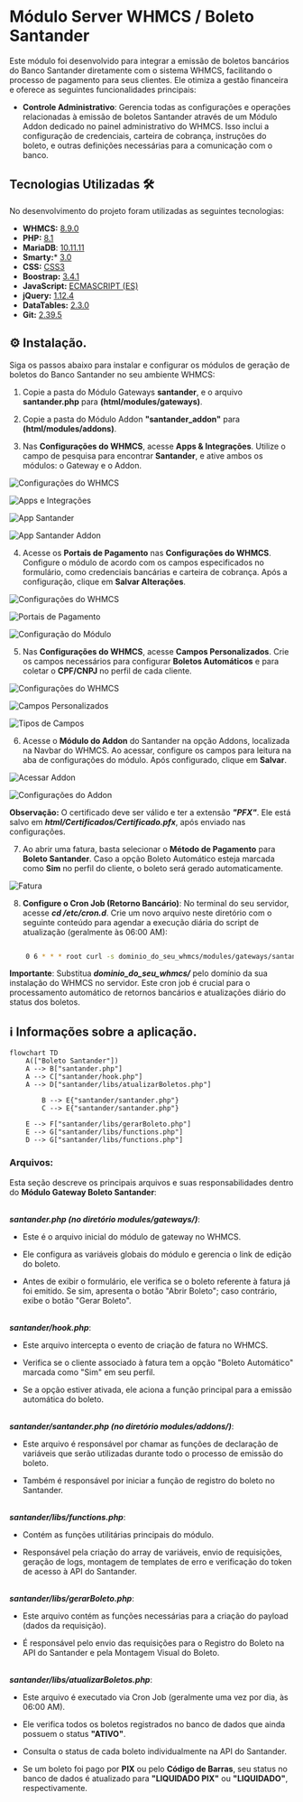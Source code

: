 # Módulo Server WHMCS / Boleto Santander

Este módulo foi desenvolvido para integrar a emissão de boletos bancários do Banco Santander diretamente com o sistema WHMCS, facilitando o processo de pagamento para seus clientes. Ele otimiza a gestão financeira e oferece as seguintes funcionalidades principais:

* **Controle Administrativo**: Gerencia todas as configurações e operações relacionadas à emissão de boletos Santander através de um Módulo Addon dedicado no painel administrativo do WHMCS. Isso inclui a configuração de credenciais, carteira de cobrança, instruções do boleto, e outras definições necessárias para a comunicação com o banco.

## Tecnologias Utilizadas 🛠️

No desenvolvimento do projeto foram utilizadas as seguintes tecnologias:

* **WHMCS:** [8.9.0](https://docs.whmcs.com/8-0-9/)
* **PHP:** [8.1](https://www.php.net/)
* **MariaDB**: [10.11.11](https://mariadb.org/)
* **Smarty:*** [3.0](https://www.smarty.net/)
* **CSS:** [CSS3](https://developer.mozilla.org/pt-BR/docs/Web/CSS)
* **Boostrap:** [3.4.1](https://getbootstrap.com/)
* **JavaScript:** [ECMASCRIPT (ES)](https://developer.mozilla.org/pt-BR/docs/Web/JavaScript)
* **jQuery:** [1.12.4](https://jquery.com/)
* **DataTables:** [2.3.0](https://datatables.net/)
* **Git:** [2.39.5](https://git-scm.com/)

## ⚙️ Instalação.

Siga os passos abaixo para instalar e configurar os módulos de geração de boletos do Banco Santander no seu ambiente WHMCS:

1. Copie a pasta do Módulo Gateways **santander**, e o arquivo **santander.php**  para **(html/modules/gateways)**.

2. Copie a pasta do Módulo Addon __**"santander_addon"**__ para **(html/modules/addons)**.

3. Nas **Configurações do WHMCS**, acesse **Apps & Integrações**. Utilize o campo de pesquisa para encontrar **Santander**, e ative ambos os módulos: o Gateway e o Addon.

![Configurações do WHMCS](imagens_readme_santander/Configurações.png)

![Apps e Integrações](imagens_readme_santander/Apps%20e%20Integrações.png)

![App Santander](imagens_readme_santander/App%20Santander.png)

![App Santander Addon](imagens_readme_santander/App%20Santander%20Addon.png)

4. Acesse os **Portais de Pagamento** nas **Configurações do WHMCS**. Configure o módulo de acordo com os campos especificados no formulário, como credenciais bancárias e carteira de cobrança. Após a configuração, clique em **Salvar Alterações**.

![Configurações do WHMCS](imagens_readme_santander/Configurações.png)

![Portais de Pagamento](imagens_readme_santander/Portais%20de%20Pagamento.png)

![Configuração do Módulo](imagens_readme_santander/Configuração%20do%20Módulo.png)

5. Nas **Configurações do WHMCS**, acesse **Campos Personalizados**. Crie os campos necessários para configurar **Boletos Automáticos** e para coletar o **CPF/CNPJ** no perfil de cada cliente.

![Configurações do WHMCS](imagens_readme_santander/Configurações.png)

![Campos Personalizados](imagens_readme_santander/Campos%20Personalizados.png)

![Tipos de Campos](imagens_readme_santander/Tipos%20de%20Campos.png)

6. Acesse o **Módulo do Addon** do Santander na opção Addons, localizada na Navbar do WHMCS. Ao acessar, configure os campos para leitura na aba de configurações do módulo. Após configurado, clique em **Salvar**.

![Acessar Addon](imagens_readme_santander/Acessar%20Addon.png)

![Configurações do Addon](imagens_readme_santander/Configurações%20do%20Addon.png)

**Observação:** O certificado deve ser válido e ter a extensão ***"PFX"***. Ele está salvo em ***html/Certificados/Certificado.pfx***, após enviado nas configurações.

7. Ao abrir uma fatura, basta selecionar o **Método de Pagamento** para **Boleto Santander**. Caso a opção Boleto Automático esteja marcada como **Sim** no perfil do cliente, o boleto será gerado automaticamente.

![Fatura](imagens_readme_santander/Fatura.png)

8. **Configure o Cron Job (Retorno Bancário)**: No terminal do seu servidor, acesse ***cd /etc/cron.d***. Crie um novo arquivo neste diretório com o seguinte conteúdo para agendar a execução diária do script de atualização (geralmente às 06:00 AM):

```bash

    0 6 * * * root curl -s dominio_do_seu_whmcs/modules/gateways/santander/libs/atualizarBoletos.php

``` 

**Importante**: Substitua ***dominio_do_seu_whmcs/*** pelo domínio da sua instalação do WHMCS no servidor. Este cron job é crucial para o processamento automático de retornos bancários e atualizações diário do status dos boletos.

## ℹ️ Informações sobre a aplicação.

```mermaid
flowchart TD
    A(["Boleto Santander"])
    A --> B["santander.php"]
    A --> C["santander/hook.php"]
    A --> D["santander/libs/atualizarBoletos.php"]

        B --> E{"santander/santander.php"}
        C --> E{"santander/santander.php"}

    E --> F["santander/libs/gerarBoleto.php"]
    E --> G["santander/libs/functions.php"]
    D --> G["santander/libs/functions.php"]
```

### Arquivos:

Esta seção descreve os principais arquivos e suas responsabilidades dentro do **Módulo Gateway Boleto Santander**:<br><br>

***santander.php (no diretório modules/gateways/)***:

* Este é o arquivo inicial do módulo de gateway no WHMCS.

* Ele configura as variáveis globais do módulo e gerencia o link de edição do boleto.

* Antes de exibir o formulário, ele verifica se o boleto referente à fatura já foi emitido. Se sim, apresenta o botão "Abrir Boleto"; caso contrário, exibe o botão "Gerar Boleto".<br><br>

***santander/hook.php***:

* Este arquivo intercepta o evento de criação de fatura no WHMCS.

* Verifica se o cliente associado à fatura tem a opção "Boleto Automático" marcada como "Sim" em seu perfil.

* Se a opção estiver ativada, ele aciona a função principal para a emissão automática do boleto.<br><br>

***santander/santander.php (no diretório modules/addons/)***:

* Este arquivo é responsável por chamar as funções de declaração de variáveis que serão utilizadas durante todo o processo de emissão do boleto.

* Também é responsável por iniciar a função de registro do boleto no Santander.<br><br>

***santander/libs/functions.php***:

* Contém as funções utilitárias principais do módulo.

* Responsável pela criação do array de variáveis, envio de requisições, geração de logs, montagem de templates de erro e verificação do token de acesso à API do Santander.<br><br>

***santander/libs/gerarBoleto.php***:

* Este arquivo contém as funções necessárias para a criação do payload (dados da requisição).

* É responsável pelo envio das requisições para o Registro do Boleto na API do Santander e pela Montagem Visual do Boleto.<br><br>

***santander/libs/atualizarBoletos.php***:

* Este arquivo é executado via Cron Job (geralmente uma vez por dia, às 06:00 AM).

* Ele verifica todos os boletos registrados no banco de dados que ainda possuem o status **"ATIVO"**.

* Consulta o status de cada boleto individualmente na API do Santander.

* Se um boleto foi pago por **PIX** ou pelo **Código de Barras**, seu status no banco de dados é atualizado para **"LIQUIDADO PIX"** ou **"LIQUIDADO"**, respectivamente.    